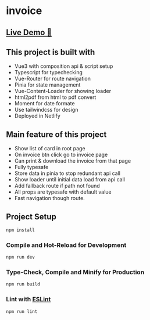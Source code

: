 # invoice

## [Live Demo :rocket:](https://invoice-nurriyad.netlify.app/)

## This project is built with

- Vue3 with composition api & script setup
- Typescript for typechecking
- Vue-Router for route navigation
- Pinia for state management
- Vue-Content-Loader for showing loader
- html2pdf from html to pdf convert
- Moment for date formate
- Use tailwindcss for design
- Deployed in Netlify

## Main feature of this project

- Show list of card in root page
- On invoice btn click go to invoice page
- Can print & download the invoice from that page
- Fully typesafe
- Store data in pinia to stop redundant api call
- Show loader until initial data load from api call
- Add fallback route if path not found
- All props are typesafe with default value
- Fast navigation though route.

## Project Setup

```sh
npm install
```

### Compile and Hot-Reload for Development

```sh
npm run dev
```

### Type-Check, Compile and Minify for Production

```sh
npm run build
```

### Lint with [ESLint](https://eslint.org/)

```sh
npm run lint
```
